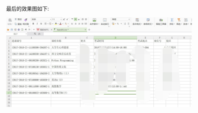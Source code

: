 最后的效果图如下:

![image](https://github.com/kingdowliu/SpiderLoginXaut/blob/master/IMG_20180618_001956.JPG)
